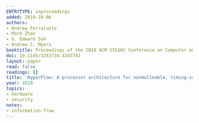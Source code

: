 ```yaml
---
ENTRYTYPE: inproceedings
added: 2019-10-06
authors:
- Andrew Ferraiuolo
- Mark Zhao
- G. Edward Suh
- Andrew C. Myers
booktitle: Proceedings of the 2018 ACM SIGSAC Conference on Computer and  Communications Security, CCS 2018
doi: 10.1145/3243734.3243743
layout: paper
read: false
readings: []
title: 'HyperFlow: A processor architecture for nonmalleable, timing-safe information-flow security'
year: 2018
topics:
- hardware
- security
notes:
- information-flow
---
```

